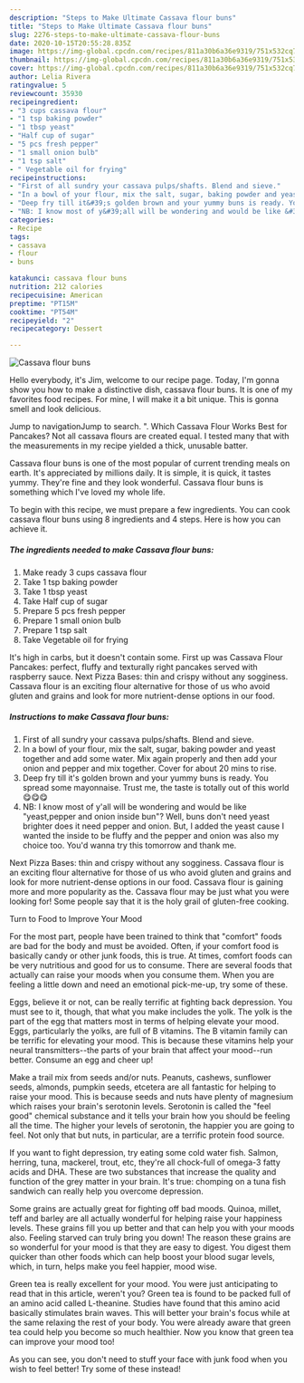 ```yaml
---
description: "Steps to Make Ultimate Cassava flour buns"
title: "Steps to Make Ultimate Cassava flour buns"
slug: 2276-steps-to-make-ultimate-cassava-flour-buns
date: 2020-10-15T20:55:28.835Z
image: https://img-global.cpcdn.com/recipes/811a30b6a36e9319/751x532cq70/cassava-flour-buns-recipe-main-photo.jpg
thumbnail: https://img-global.cpcdn.com/recipes/811a30b6a36e9319/751x532cq70/cassava-flour-buns-recipe-main-photo.jpg
cover: https://img-global.cpcdn.com/recipes/811a30b6a36e9319/751x532cq70/cassava-flour-buns-recipe-main-photo.jpg
author: Lelia Rivera
ratingvalue: 5
reviewcount: 35930
recipeingredient:
- "3 cups cassava flour"
- "1 tsp baking powder"
- "1 tbsp yeast"
- "Half cup of sugar"
- "5 pcs fresh pepper"
- "1 small onion bulb"
- "1 tsp salt"
- " Vegetable oil for frying"
recipeinstructions:
- "First of all sundry your cassava pulps/shafts. Blend and sieve."
- "In a bowl of your flour, mix the salt, sugar, baking powder and yeast together and add some water. Mix again properly and then add your onion and pepper and mix together. Cover for about 20 mins to rise."
- "Deep fry till it&#39;s golden brown and your yummy buns is ready. You spread some mayonnaise. Trust me, the taste is totally out of this world 😋😋😋"
- "NB: I know most of y&#39;all will be wondering and would be like &#34;yeast,pepper and onion inside bun&#34;? Well, buns don&#39;t need yeast brighter does it need pepper and onion. But, I added the yeast cause I wanted the inside to be fluffy and the pepper and onion was also my choice too. You&#39;d wanna try this tomorrow and thank me."
categories:
- Recipe
tags:
- cassava
- flour
- buns

katakunci: cassava flour buns 
nutrition: 212 calories
recipecuisine: American
preptime: "PT15M"
cooktime: "PT54M"
recipeyield: "2"
recipecategory: Dessert

---
```



![Cassava flour buns](https://img-global.cpcdn.com/recipes/811a30b6a36e9319/751x532cq70/cassava-flour-buns-recipe-main-photo.jpg)

Hello everybody, it's Jim, welcome to our recipe page. Today, I'm gonna show you how to make a distinctive dish, cassava flour buns. It is one of my favorites food recipes. For mine, I will make it a bit unique. This is gonna smell and look delicious.

Jump to navigationJump to search. &#34;. Which Cassava Flour Works Best for Pancakes? Not all cassava flours are created equal. I tested many that with the measurements in my recipe yielded a thick, unusable batter.

Cassava flour buns is one of the most popular of current trending meals on earth. It's appreciated by millions daily. It is simple, it is quick, it tastes yummy. They're fine and they look wonderful. Cassava flour buns is something which I've loved my whole life.


To begin with this recipe, we must prepare a few ingredients. You can cook cassava flour buns using 8 ingredients and 4 steps. Here is how you can achieve it.

<!--inarticleads1-->

##### The ingredients needed to make Cassava flour buns:

1. Make ready 3 cups cassava flour
1. Take 1 tsp baking powder
1. Take 1 tbsp yeast
1. Take Half cup of sugar
1. Prepare 5 pcs fresh pepper
1. Prepare 1 small onion bulb
1. Prepare 1 tsp salt
1. Take  Vegetable oil for frying


It&#39;s high in carbs, but it doesn&#39;t contain some. First up was Cassava Flour Pancakes: perfect, fluffy and texturally right pancakes served with raspberry sauce. Next Pizza Bases: thin and crispy without any sogginess. Cassava flour is an exciting flour alternative for those of us who avoid gluten and grains and look for more nutrient-dense options in our food. 

<!--inarticleads2-->

##### Instructions to make Cassava flour buns:

1. First of all sundry your cassava pulps/shafts. Blend and sieve.
1. In a bowl of your flour, mix the salt, sugar, baking powder and yeast together and add some water. Mix again properly and then add your onion and pepper and mix together. Cover for about 20 mins to rise.
1. Deep fry till it&#39;s golden brown and your yummy buns is ready. You spread some mayonnaise. Trust me, the taste is totally out of this world 😋😋😋
1. NB: I know most of y&#39;all will be wondering and would be like &#34;yeast,pepper and onion inside bun&#34;? Well, buns don&#39;t need yeast brighter does it need pepper and onion. But, I added the yeast cause I wanted the inside to be fluffy and the pepper and onion was also my choice too. You&#39;d wanna try this tomorrow and thank me.


Next Pizza Bases: thin and crispy without any sogginess. Cassava flour is an exciting flour alternative for those of us who avoid gluten and grains and look for more nutrient-dense options in our food. Cassava flour is gaining more and more popularity as the. Cassava flour may be just what you were looking for! Some people say that it is the holy grail of gluten-free cooking. 

Turn to Food to Improve Your Mood


For the most part, people have been trained to think that "comfort" foods are bad for the body and must be avoided. Often, if your comfort food is basically candy or other junk foods, this is true. At times, comfort foods can be very nutritious and good for us to consume. There are several foods that actually can raise your moods when you consume them. When you are feeling a little down and need an emotional pick-me-up, try some of these.

Eggs, believe it or not, can be really terrific at fighting back depression. You must see to it, though, that what you make includes the yolk. The yolk is the part of the egg that matters most in terms of helping elevate your mood. Eggs, particularly the yolks, are full of B vitamins. The B vitamin family can be terrific for elevating your mood. This is because these vitamins help your neural transmitters--the parts of your brain that affect your mood--run better. Consume an egg and cheer up!

Make a trail mix from seeds and/or nuts. Peanuts, cashews, sunflower seeds, almonds, pumpkin seeds, etcetera are all fantastic for helping to raise your mood. This is because seeds and nuts have plenty of magnesium which raises your brain's serotonin levels. Serotonin is called the "feel good" chemical substance and it tells your brain how you should be feeling all the time. The higher your levels of serotonin, the happier you are going to feel. Not only that but nuts, in particular, are a terrific protein food source.

If you want to fight depression, try eating some cold water fish. Salmon, herring, tuna, mackerel, trout, etc, they're all chock-full of omega-3 fatty acids and DHA. These are two substances that increase the quality and function of the grey matter in your brain. It's true: chomping on a tuna fish sandwich can really help you overcome depression. 

Some grains are actually great for fighting off bad moods. Quinoa, millet, teff and barley are all actually wonderful for helping raise your happiness levels. These grains fill you up better and that can help you with your moods also. Feeling starved can truly bring you down! The reason these grains are so wonderful for your mood is that they are easy to digest. You digest them quicker than other foods which can help boost your blood sugar levels, which, in turn, helps make you feel happier, mood wise.

Green tea is really excellent for your mood. You were just anticipating to read that in this article, weren't you? Green tea is found to be packed full of an amino acid called L-theanine. Studies have found that this amino acid basically stimulates brain waves. This will better your brain's focus while at the same relaxing the rest of your body. You were already aware that green tea could help you become so much healthier. Now you know that green tea can improve your mood too!

As you can see, you don't need to stuff your face with junk food when you wish to feel better! Try some of these instead!

